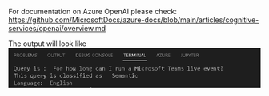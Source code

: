 For documentation on Azure OpenAI please check: https://github.com/MicrosoftDocs/azure-docs/blob/main/articles/cognitive-services/openai/overview.md

The output will look like ![Output](./output.png)

